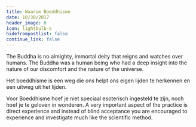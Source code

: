 ```yaml
---
title: Waarom Boeddhisme
date: 10/30/2017
header_image: 0
icon: lightbulb-o
hidefrompostlist: false
continue_link: false
---
```


The Buddha is no almighty, immortal deity that reigns and watches over humans. The Buddha was a human being who had a deep insight into the nature of our discomfort and the nature of the universe.

Het boeddhisme is een weg die ons helpt ons eigen lijden te herkennen en een uitweg uit het lijden.

Voor Boeddhisme hoef je niet speciaal esoterisch ingesteld te zijn, noch hoef je te geloven in wonderen. A very important aspect of the practice is direct experience and instead of blind acceptance you are encouraged to experience and investigate much like the scientific method.